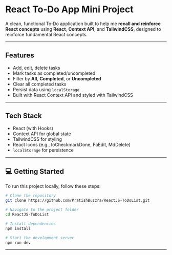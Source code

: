 # React To‑Do App Mini Project

A clean, functional To‑Do application built to help me **recall and reinforce React concepts** using **React**, **Context API**, and **TailwindCSS**, designed to reinforce fundamental React concepts.

---

## Features

- Add, edit, delete tasks
- Mark tasks as completed/uncompleted
- Filter by **All**, **Completed**, or **Uncompleted**
- Clear all completed tasks
- Persist data using `localStorage`
- Built with React Context API and styled with TailwindCSS

---

## Tech Stack

- React (with Hooks)
- Context API for global state
- TailwindCSS for styling
- React Icons (e.g., IoCheckmarkDone, FaEdit, MdDelete)
- `localStorage` for persistence


---

## 💻 Getting Started

To run this project locally, follow these steps:

```bash
# Clone the repository
git clone https://github.com/PratishBuzzra/ReactJS-ToDoList.git

# Navigate to the project folder
cd ReactJS-ToDoList

# Install dependencies
npm install

# Start the development server
npm run dev

```

---
